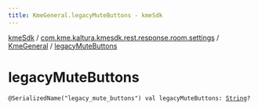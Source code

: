 ```yaml
---
title: KmeGeneral.legacyMuteButtons - kmeSdk
---
```


[kmeSdk](../../index.html) / [com.kme.kaltura.kmesdk.rest.response.room.settings](../index.html) / [KmeGeneral](index.html) / [legacyMuteButtons](./legacy-mute-buttons.html)

# legacyMuteButtons

`@SerializedName("legacy_mute_buttons") val legacyMuteButtons: `[`String`](https://kotlinlang.org/api/latest/jvm/stdlib/kotlin/-string/index.html)`?`